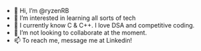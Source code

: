 - 👋 Hi, I’m @ryzenRB
- 👀 I’m interested in learning all sorts of tech
- 🌱 I currently know C & C++. I love DSA and competitive coding.
- 💞️ I’m not looking to collaborate at the moment.
- 📫 To reach me, message me at Linkedin!


